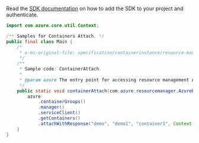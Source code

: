 Read the [SDK documentation](https://github.com/Azure/azure-sdk-for-java/blob/azure-resourcemanager_2.15.0/sdk/resourcemanager/azure-resourcemanager/README.md) on how to add the SDK to your project and authenticate.

```java
import com.azure.core.util.Context;

/** Samples for Containers Attach. */
public final class Main {
    /*
     * x-ms-original-file: specification/containerinstance/resource-manager/Microsoft.ContainerInstance/stable/2021-10-01/examples/ContainerAttach.json
     */
    /**
     * Sample code: ContainerAttach.
     *
     * @param azure The entry point for accessing resource management APIs in Azure.
     */
    public static void containerAttach(com.azure.resourcemanager.AzureResourceManager azure) {
        azure
            .containerGroups()
            .manager()
            .serviceClient()
            .getContainers()
            .attachWithResponse("demo", "demo1", "container1", Context.NONE);
    }
}
```
